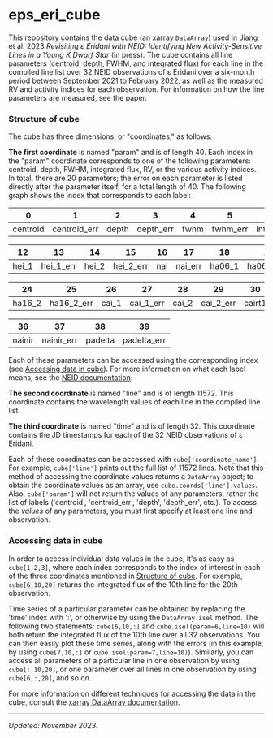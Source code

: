 # eps_eri_cube

This repository contains the data cube (an [xarray](https://xarray.dev/) `DataArray`) used in Jiang et al. 2023 _Revisiting ε Eridani with NEID: 
Identifying New Activity-Sensitive Lines in a Young K Dwarf Star_ (in press). The cube contains all line parameters (centroid, depth, FWHM, and integrated 
flux) for each line in the compiled line list over 32 NEID observations of ε Eridani over a six-month period between September 2021 to February 2022, as well as the measured RV and activity indices for each 
observation. For information on how the line parameters are measured, see the paper.

### Structure of cube

The cube has three dimensions, or "coordinates," as follows:

__The first coordinate__ is named "param" and is of length 40. Each index in the "param" coordinate corresponds to one of the following parameters:
centroid, depth, FWHM, integrated flux, RV, or the various activity indices. In total, there are 20 parameters; the error on each parameter is listed
directly after the parameter itself, for a total length of 40. The following graph shows the index that corresponds to each label:

0 | 1 | 2 | 3 | 4 | 5 | 6 | 7 | 8 | 9 | 10 | 11
--- | --- | --- | --- |--- |--- |--- |--- |--- |--- |--- |---
centroid | centroid_err | depth | depth_err | fwhm | fwhm_err | int_flux | int_flux_err | rv | rv_err | cahk | cahk_err 

12 | 13 | 14 | 15 | 16 | 17 | 18 | 19 | 20 | 21 | 22 | 23
--- | --- | --- | --- |--- |--- |--- |--- |--- |--- |--- |---
hei_1 | hei_1_err | hei_2 | hei_2_err | nai | nai_err | ha06_1 | ha06_1_err | ha06_2 | ha06_2_err | ha16_1 | ha16_1_err 

24 | 25 | 26 | 27 | 28 | 29 | 30 | 31 | 32 | 33 | 34 | 35
--- | --- | --- | --- |--- |--- |--- |--- |--- |--- |--- |---
ha16_2 | ha16_2_err | cai_1 | cai_1_err | cai_2 | cai_2_err | cairt1 | cairt1_err | cairt2 | cairt2_err | cairt3 | cairt3_err 

36 | 37 | 38 | 39 
--- | --- | --- | ---
nainir | nainir_err | padelta | padelta_err

Each of these parameters can be accessed using the corresponding index 
(see [Accessing data in cube](https://github.com/sarahxj/eps_eri_cube/new/main?readme=1#accessing-data-in-cube)).
For more information on what each label means, see the 
[NEID documentation](https://neid.ipac.caltech.edu/docs/NEID-DRP/algorithms.html#activity-index-definition).

__The second coordinate__ is named "line" and is of length 11572. This coordinate contains the wavelength values of each line in the compiled line list.

__The third coordinate__ is named "time" and is of length 32. This coordinate contains the JD timestamps for each of the 32 NEID observations of ε Eridani.

Each of these coordinates can be accessed with `cube['coordinate_name']`. For example, `cube['line']` prints out the full list of 11572 lines. Note that
this method of accessing the coordinate values returns a `DataArray` object; to obtain the coordinate values as an array, use 
`cube.coords['line'].values`. Also, `cube['param']` will not return the values of any parameters, rather the list of labels ('centroid', 'centroid_err',
'depth', 'depth_err', etc.). To access the _values_ of any parameters, you must first specify at least one line and observation.

### Accessing data in cube

In order to access individual data values in the cube, it's as easy as `cube[1,2,3]`, where each index corresponds to the index of interest in each of the
three coordinates mentioned in [Structure of cube](https://github.com/sarahxj/eps_eri_cube/new/main?readme=1#structure-of-cube). 
For example, `cube[6,10,20]` returns the integrated flux of the 10th line for the 20th observation.

Time series of a particular parameter can be obtained by replacing the 'time' index with ':', or otherwise by using the `DataArray.isel` method. The 
following two statements: `cube[6,10,:]` and `cube.isel(param=6,line=10)` will both return the integrated flux of the 10th line over all 32 observations.
You can then easily plot these time series, along with the errors (in this example, by using `cube[7,10,:]` or `cube.isel(param=7,line=10)`). 
Similarly, you can access all parameters of a particular line in one observation by using `cube[:,10,20]`, or one parameter over all lines in one 
observation by using `cube[6,:,20]`, and so on.

For more information on different techniques for accessing the data in the cube, consult the 
[xarray DataArray documentation](https://docs.xarray.dev/en/stable/generated/xarray.DataArray.html).

-----

*Updated: November 2023.*
